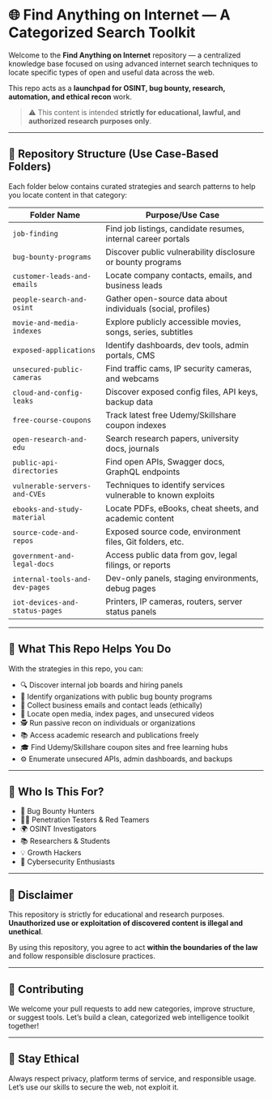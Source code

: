 # 🌐 Find Anything on Internet — A Categorized Search Toolkit

Welcome to the **Find Anything on Internet** repository — a centralized knowledge base focused on using advanced internet search techniques to locate specific types of open and useful data across the web.

This repo acts as a **launchpad for OSINT, bug bounty, research, automation, and ethical recon** work.

> ⚠️ This content is intended **strictly for educational, lawful, and authorized research purposes only**.

---

## 📁 Repository Structure (Use Case-Based Folders)

Each folder below contains curated strategies and search patterns to help you locate content in that category:

| Folder Name                         | Purpose/Use Case                                             |
|------------------------------------|--------------------------------------------------------------|
| `job-finding`                      | Find job listings, candidate resumes, internal career portals |
| `bug-bounty-programs`             | Discover public vulnerability disclosure or bounty programs   |
| `customer-leads-and-emails`       | Locate company contacts, emails, and business leads           |
| `people-search-and-osint`         | Gather open-source data about individuals (social, profiles)  |
| `movie-and-media-indexes`         | Explore publicly accessible movies, songs, series, subtitles  |
| `exposed-applications`            | Identify dashboards, dev tools, admin portals, CMS            |
| `unsecured-public-cameras`        | Find traffic cams, IP security cameras, and webcams           |
| `cloud-and-config-leaks`          | Discover exposed config files, API keys, backup data          |
| `free-course-coupons`             | Track latest free Udemy/Skillshare coupon indexes             |
| `open-research-and-edu`           | Search research papers, university docs, journals             |
| `public-api-directories`          | Find open APIs, Swagger docs, GraphQL endpoints               |
| `vulnerable-servers-and-CVEs`     | Techniques to identify services vulnerable to known exploits  |
| `ebooks-and-study-material`       | Locate PDFs, eBooks, cheat sheets, and academic content       |
| `source-code-and-repos`           | Exposed source code, environment files, Git folders, etc.     |
| `government-and-legal-docs`       | Access public data from gov, legal filings, or reports        |
| `internal-tools-and-dev-pages`    | Dev-only panels, staging environments, debug pages            |
| `iot-devices-and-status-pages`    | Printers, IP cameras, routers, server status panels           |

---

## 🔧 What This Repo Helps You Do

With the strategies in this repo, you can:

- 🔍 Discover internal job boards and hiring panels
- 🐞 Identify organizations with public bug bounty programs
- 📧 Collect business emails and contact leads (ethically)
- 🎥 Locate open media, index pages, and unsecured videos
- 🕵️ Run passive recon on individuals or organizations
- 📚 Access academic research and publications freely
- 🎓 Find Udemy/Skillshare coupon sites and free learning hubs
- ⚙️ Enumerate unsecured APIs, admin dashboards, and backups

---

## 🧠 Who Is This For?

- 🐛 Bug Bounty Hunters
- 👨‍💻 Penetration Testers & Red Teamers
- 🌍 OSINT Investigators
- 📚 Researchers & Students
- 💡 Growth Hackers
- 🧪 Cybersecurity Enthusiasts

---

## 🚫 Disclaimer

This repository is strictly for educational and research purposes. **Unauthorized use or exploitation of discovered content is illegal and unethical**.

By using this repository, you agree to act **within the boundaries of the law** and follow responsible disclosure practices.

---

## 🤝 Contributing

We welcome your pull requests to add new categories, improve structure, or suggest tools. Let’s build a clean, categorized web intelligence toolkit together!

---

## 📌 Stay Ethical

Always respect privacy, platform terms of service, and responsible usage. Let’s use our skills to secure the web, not exploit it.

